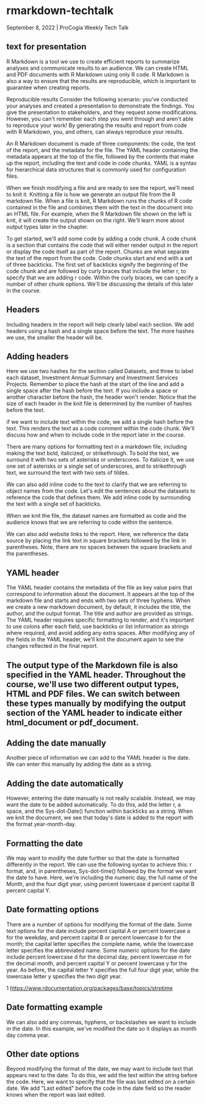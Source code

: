 # rmarkdown-techtalk
September 8, 2022 | ProCogia Weekly Tech Talk


## text for presentation

R Markdown is a tool we use to create efficient reports to summarize analyses and communicate results to an audience. We can create HTML and PDF documents with R Markdown using only R code. R Markdown is also a way to ensure that the results are reproducible, which is important to guarantee when creating reports.

Reproducible results
Consider the following scenario: you've conducted your analyses and created a presentation to demonstrate the findings.
You give the presentation to stakeholders, and they request some modifications.
However, you can't remember each step you went through
and aren't able to reproduce your work! By generating the results and report from code with R Markdown, you, and others, can always reproduce your results.

An R Markdown document is made of three components: the code, the text of the report, and the metadata for the file.
The YAML header containing the metadata appears at the top of the file, followed by the contents that make up the report, including the text and code in code chunks. YAML is a syntax for hierarchical data structures that is commonly used for configuration files.

When we finish modifying a file and are ready to see the report, we'll need to knit it. Knitting a file is how we generate an output file from the R markdown file. When a file is knit, R Markdown runs the chunks of R code contained in the file and combines them with the text in the document into an HTML file. For example, when the R Markdown file shown on the left is knit, it will create the output shown on the right. We'll learn more about output types later in the chapter.

To get started, we'll add some code by adding a code chunk. A code chunk is a section that contains the code that will either render output in the report or display the code itself as part of the report. Chunks are what separate the text of the report from the code.
Code chunks start and end
with a set of three backticks. The first set of backticks signify the beginning of the code chunk
and are followed by curly braces that include the letter r, to specify that we are adding r code. Within the curly braces, we can specify a number of other chunk options. We'll be discussing the details of this later in the course.

## Headers
Including headers in the report will help clearly label each section. We add headers using a hash and a single space before the text. The more hashes we use, the smaller the header will be.

## Adding headers
Here we use two hashes for the section called Datasets, and three to label each dataset, Investment Annual Summary and Investment Services Projects. Remember to place the hash at the start of the line and add a single space after the hash before the text. If you include a space or another character before the hash, the header won't render. Notice that the size of each header in the knit file is determined by the number of hashes before the text.

if we want to include text within the code, we add a single hash before the text. This renders the text as a code comment within the code chunk. We'll discuss how and when to include code in the report later in the course.

There are many options for formatting text in a markdown file, including making the text bold, italicized, or strikethrough. To bold the text, we surround it with two sets of asterisks or underscores. To italicize it, we use one set of asterisks or a single set of underscores, and to strikethrough text, we surround the text with two sets of tildes.

We can also add inline code to the text to clarify that we are referring to object names from the code. Let's edit the sentences about the datasets to reference the code that defines them. We add inline code by surrounding the text with a single set of backticks.

When we knit the file, the dataset names are formatted as code and the audience knows that we are referring to code within the sentence.

We can also add website links to the report. Here, we reference the data source by placing the link text in square brackets followed by the link in parentheses. Note, there are no spaces between the square brackets and the parentheses.

## YAML header
The YAML header contains the metadata of the file as key value pairs that correspond to information about the document. It appears at the top of the markdown file and starts and ends with two sets of three hyphens. When we create a new markdown document, by default, it includes the title, the author, and the output format. The title and author are provided as strings. The YAML header requires specific formatting to render, and it's important to use colons after each field, use backticks or list information as strings where required, and avoid adding any extra spaces. After modifying any of the fields in the YAML header, we'll knit the document again to see the changes reflected in the final report.

## The output type of the Markdown file is also specified in the YAML header. Throughout the course, we'll use two different output types, HTML and PDF files. We can switch between these types manually by modifying the output section of the YAML header to indicate either html_document or pdf_document.

## Adding the date manually
Another piece of information we can add to the YAML header is the date. We can enter this manually by adding the date as a string.

## Adding the date automatically
However, entering the date manually is not really scalable. Instead, we may want the date to be added automatically. To do this, add the letter r, a space, and the Sys-dot-Date() function within backticks as a string. When we knit the document, we see that today's date is added to the report with the format year-month-day.

## Formatting the date
We may want to modify the date further so that the date is formatted differently in the report. We can use the following syntax to achieve this: r format, and, in parentheses, Sys-dot-time() followed by the format we want the date to have. Here, we're including the numeric day, the full name of the Month, and the four digit year, using percent lowercase d percent capital B percent capital Y.

## Date formatting options
There are a number of options for modifying the format of the date. Some text options for the date include percent capital A or percent lowercase a for the weekday, and percent capital B or percent lowercase b for the month; the capital letter specifies the complete name, while the lowercase letter specifies the abbreviated name. Some numeric options for the date include percent lowercase d for the decimal day, percent lowercase m for the decimal month, and percent capital Y or percent lowercase y for the year. As before, the capital letter Y specifies the full four digit year, while the lowercase letter y specifies the two digit year.

1 https://www.rdocumentation.org/packages/base/topics/strptime

## Date formatting example
We can also add any commas, hyphens, or backslashes we want to include in the date. In this example, we've modified the date so it displays as month day comma year.

## Other date options
Beyond modifying the format of the date, we may want to include text that appears next to the date. To do this, we add the text within the string before the code. Here, we want to specify that the file was last edited on a certain date. We add "Last edited" before the code in the date field so the reader knows when the report was last edited.
